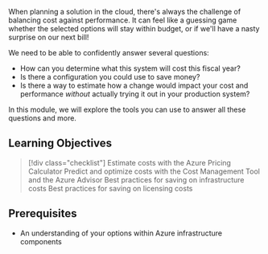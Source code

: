 When planning a solution in the cloud, there's always the challenge of balancing cost against performance. It can feel like a guessing game whether the selected options will stay within budget, or if we'll have a nasty surprise on our next bill!

We need to be able to confidently answer several questions:

- How can you determine what this system will cost this fiscal year? 
- Is there a configuration you could use to save money? 
- Is there a way to estimate how a change would impact your cost and performance _without_ actually trying it out in your production system?

In this module, we will explore the tools you can use to answer all these questions and more.

## Learning Objectives
> [!div class="checklist"]
> Estimate costs with the Azure Pricing Calculator
> Predict and optimize costs with the Cost Management Tool and the Azure Advisor
> Best practices for saving on infrastructure costs
> Best practices for saving on licensing costs

## Prerequisites
- An understanding of your options within Azure infrastructure components



